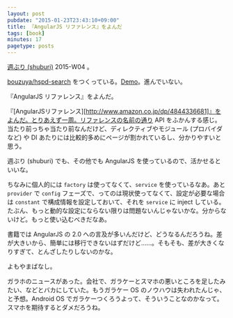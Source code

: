 ```yaml
---
layout: post
pubdate: "2015-01-23T23:43:10+09:00"
title: 『AngularJS リファレンス』をよんだ
tags: [book]
minutes: 17
pagetype: posts
---
```

[週ぶり (shuburi)][shuburi] 2015-W04 。

[bouzuya/hspd-search][] をつくっている。[Demo][hspd-search]。進んでいない。

『AngularJS リファレンス』をよんだ。

『[AngularJSリファレンス][http://www.amazon.co.jp/dp/4844336681]』をよんだ。とりあえず一周。リファレンスの名前の通り API をふかんする感じ。当たり前っちゃ当たり前なんだけど、ディレクティブやモジュール (プロバイダなど) や DI あたりには比較的多めにページが割かれているし、分かりやすいと思う。

週ぶり (shuburi) でも、その他でも AngularJS を使っているので、活かせるといいな。

ちなみに個人的には `factory` は使ってなくて、`service` を使っているなあ。あと `provider` で `config` フェーズで、ってのは現状使ってなくて、設定が必要な場合は `constant` で構成情報を設定しておいて、それを `service` に inject している。たぶん、もっと動的な設定にならない限りは問題ないんじゃないかな。分からないけど。もっと使い込むべきだなあ。

書籍では AngularJS の 2.0 への言及が多いんだけど、どうなるんだろうね。差が大きいから、簡単には移行できないはずだけど……。そもそも、差が大きくなりすぎて、とんざしたりしないのかな。

よもやまばなし。

ガラホのニュースがあった。会社で、ガラケーとスマホの悪いところを足したみたい、などとバカにしていた。もうガラケー OS のノウハウは失われたんじゃ、と予想。Android OS でガラケーつくろうよって、そういうことなのかなって。スマホを期待するとダメだろうね。

[shuburi]: http://shuburi.org
[bouzuya/hspd-search]: https://github.com/bouzuya/hspd-search
[hspd-search]: https://hspd-search.herokuapp.com/
